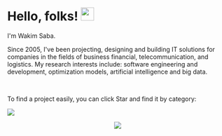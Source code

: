 <!-- ### Hi there 👋 -->

# Hello, folks! <img src="https://raw.githubusercontent.com/MartinHeinz/MartinHeinz/master/wave.gif" width="30px">

I'm Wakim Saba. 

  Since 2005, I've been projecting, designing and building IT solutions for companies in the fields of business financial, telecommunication, and logistics. 
  My research interests include: software engineering and development, optimization models, artificial intelligence and big data.

<br/>

 To find a project easily, you can click Star and find it by category:
 
 <img src="image destination">
 <p align="center">
  <a href="https://github.com/wakimbsaba?tab=stars"><img src="https://user-images.githubusercontent.com/54562008/229360740-017885c6-0e0a-4de5-8586-eb1e4f653a39.png"></a>
</p>

 





